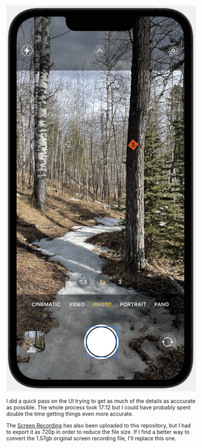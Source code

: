 ![](final.png)

I did a quick pass on the UI trying to get as much of the details as acccurate as possible. The whole process took 17:12 but I could have probably spent double the time getting things even more accurate.

The [Screen Recording](https://github.com/aerickson14/SwiftUICameraAppSpeedRun/blob/main/CameraApp%20Speedrun-720-export.mov) has also been uploaded to this repository, but I had to export it as 720p in order to reduce the file size. If I find a better way to convert the 1.57gb original screen recording file, I'll replace this one.